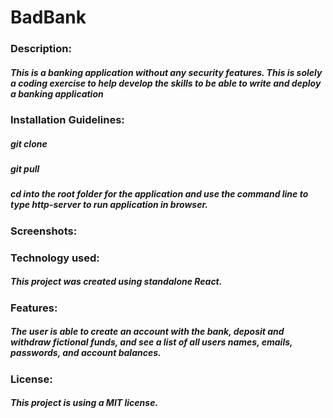 # BadBank

### Description: 
##### This is a banking application without any security features. This is solely a coding exercise to help develop the skills to be able to write and deploy a banking application

### Installation Guidelines: 
##### git clone
##### git pull
##### cd into the root folder for the application and use the command line to type http-server to run application in browser.

### Screenshots:

### Technology used:
##### This project was created using standalone React.

### Features:
##### The user is able to create an account with the bank, deposit and withdraw fictional funds, and see a list of all users names, emails, passwords, and account balances.

### License: 
##### This project is using a MIT license. 
